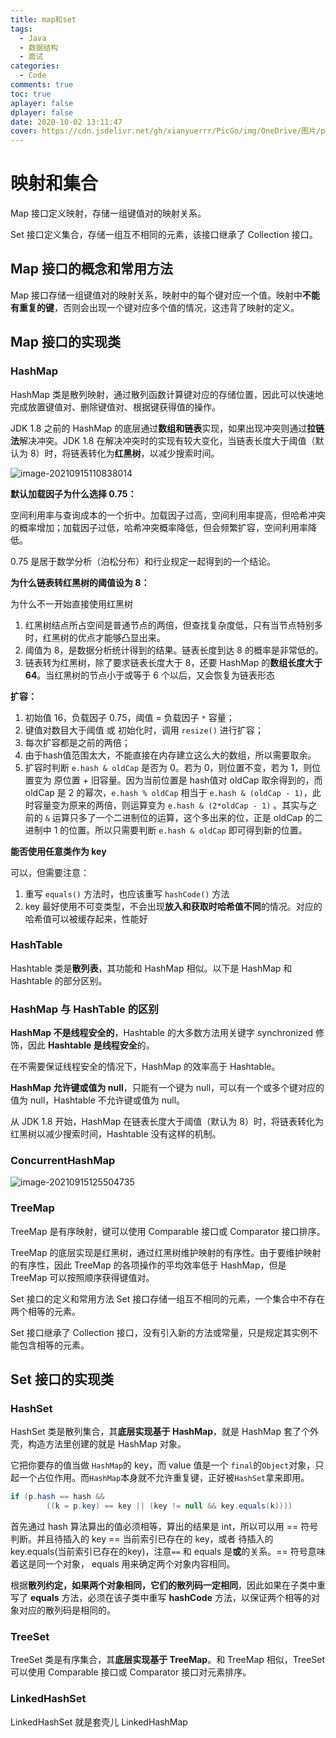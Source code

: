```yaml
---
title: map和set
tags:
  - Java
  - 数据结构
  - 面试
categories:
  - Code
comments: true
toc: true
aplayer: false
dplayer: false
date: 2020-10-02 13:11:47
cover: https://cdn.jsdelivr.net/gh/xianyuerrr/PicGo/img/OneDrive/图片/pixiv/93024214_p0.jpg
---
```

# 映射和集合

Map 接口定义映射，存储一组键值对的映射关系。

Set 接口定义集合，存储一组互不相同的元素，该接口继承了 Collection 接口。

## Map 接口的概念和常用方法

Map 接口存储一组键值对的映射关系，映射中的每个键对应一个值。映射中**不能有重复的键**，否则会出现一个键对应多个值的情况，这违背了映射的定义。

## Map 接口的实现类

### HashMap

HashMap 类是散列映射，通过散列函数计算键对应的存储位置，因此可以快速地完成放置键值对、删除键值对、根据键获得值的操作。

JDK 1.8 之前的 HashMap 的底层通过**数组和链表**实现，如果出现冲突则通过**拉链法**解决冲突。JDK 1.8 在解决冲突时的实现有较大变化，当链表长度大于阈值（默认为 8）时，将链表转化为**红黑树**，以减少搜索时间。

![image-20210915110838014](https://raw.githubusercontent.com/xianyuerrr/PicGo/main/img/20210915110838.png)



**默认加载因子为什么选择 0.75：**

空间利用率与查询成本的一个折中。加载因子过高，空间利用率提高，但哈希冲突的概率增加；加载因子过低，哈希冲突概率降低，但会频繁扩容，空间利用率降低。

0.75 是居于数学分析（泊松分布）和行业规定一起得到的一个结论。

**为什么链表转红黑树的阈值设为 8：**

为什么不一开始直接使用红黑树

1. 红黑树结点所占空间是普通节点的两倍，但查找复杂度低，只有当节点特别多时，红黑树的优点才能够凸显出来。
2. 阈值为 8，是数据分析统计得到的结果。链表长度到达 8 的概率是非常低的。
3. 链表转为红黑树，除了要求链表长度大于 8，还要 HashMap 的**数组长度大于 64**。当红黑树的节点小于或等于 6 个以后，又会恢复为链表形态

**扩容：**

1. 初始值 16，负载因子 0.75，阈值 = 负载因子 `*` 容量；
2. 键值对数目大于阈值 或 初始化时，调用 `resize()` 进行扩容；
3. 每次扩容都是之前的两倍；
4. 由于hash值范围太大，不能直接在内存建立这么大的数组，所以需要取余。
5. 扩容时判断 `e.hash & oldCap` 是否为 0。若为 0，则位置不变，若为 1，则位置变为 原位置 + 旧容量。因为当前位置是 hash值对 oldCap 取余得到的，而 oldCap 是 2 的幂次，`e.hash % oldCap` 相当于 `e.hash & (oldCap - 1)`，此时容量变为原来的两倍，则运算变为 `e.hash & (2*oldCap - 1)` 。其实与之前的 `&` 运算只多了一个二进制位的运算，这个多出来的位，正是 oldCap 的二进制中 1 的位置。所以只需要判断 `e.hash & oldCap` 即可得到新的位置。

**能否使用任意类作为 key**

可以，但需要注意：

1. 重写 `equals()` 方法时，也应该重写 `hashCode()` 方法
2. key 最好使用不可变类型，不会出现**放入和获取时哈希值不同**的情况。对应的哈希值可以被缓存起来，性能好

### HashTable

Hashtable 类是**散列表**，其功能和 HashMap 相似。以下是 HashMap 和 Hashtable 的部分区别。

### HashMap 与 HashTable 的区别

**HashMap 不是线程安全的**，Hashtable 的大多数方法用关键字 synchronized 修饰，因此 **Hashtable 是线程安全**的。

在不需要保证线程安全的情况下，HashMap 的效率高于 Hashtable。

**HashMap 允许键或值为 null**，只能有一个键为 null，可以有一个或多个键对应的值为 null，Hashtable 不允许键或值为 null。

从 JDK 1.8 开始，HashMap 在链表长度大于阈值（默认为 8）时，将链表转化为红黑树以减少搜索时间，Hashtable 没有这样的机制。

### ConcurrentHashMap





![image-20210915125504735](https://raw.githubusercontent.com/xianyuerrr/PicGo/main/img/20210915125504.png)



### TreeMap

TreeMap 是有序映射，键可以使用 Comparable 接口或 Comparator 接口排序。

TreeMap 的底层实现是红黑树，通过红黑树维护映射的有序性。由于要维护映射的有序性，因此 TreeMap 的各项操作的平均效率低于 HashMap，但是 TreeMap 可以按照顺序获得键值对。

Set 接口的定义和常用方法
Set 接口存储一组互不相同的元素，一个集合中不存在两个相等的元素。

Set 接口继承了 Collection 接口，没有引入新的方法或常量，只是规定其实例不能包含相等的元素。

## Set 接口的实现类

### HashSet

HashSet 类是散列集合，其**底层实现基于 HashMap**，就是 HashMap 套了个外壳，构造方法里创建的就是 HashMap 对象。

它把你要存的值当做 `HashMap`的 key，而 value 值是一个 `final`的`Object`对象，只起一个占位作用。而`HashMap`本身就不允许重复键，正好被`HashSet`拿来即用。

```java
if (p.hash == hash &&
        ((k = p.key) == key || (key != null && key.equals(k))))
```

首先通过 hash 算法算出的值必须相等，算出的结果是 int，所以可以用 == 符号判断。并且待插入的 key == 当前索引已存在的 key，或者 待插入的 key.equals(当前索引已存在的key)，注意`==` 和 equals 是**或**的关系。== 符号意味着这是同一个对象， equals 用来确定两个对象内容相同。

根据**散列约定，如果两个对象相同，它们的散列码一定相同**，因此如果在子类中重写了 **equals** 方法，必须在该子类中重写 **hashCode** 方法，以保证两个相等的对象对应的散列码是相同的。

### TreeSet

TreeSet 类是有序集合，其**底层实现基于 TreeMap**。和 TreeMap 相似，TreeSet 可以使用 Comparable 接口或 Comparator 接口对元素排序。

### LinkedHashSet

LinkedHashSet 就是套壳儿 LinkedHashMap
